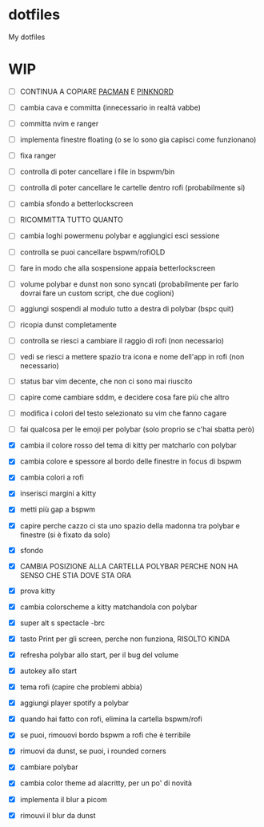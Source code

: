 # dotfiles
My dotfiles

# WIP

- [ ] CONTINUA A COPIARE [PACMAN](https://github.com/primalkaze/bspwm-dots) E [PINKNORD](https://github.com/zodd18/PinkNord/tree/1b1d42034b52e9990702d766fad499614ce7b676)

- [ ] cambia cava e committa (innecessario in realtà vabbe)
- [ ] committa nvim e ranger
- [ ] implementa finestre floating (o se lo sono gia capisci come funzionano)
- [ ] fixa ranger
- [ ] controlla di poter cancellare i file in bspwm/bin
- [ ] controlla di poter cancellare le cartelle dentro rofi (probabilmente si)
- [ ] cambia sfondo a betterlockscreen
- [ ] RICOMMITTA TUTTO QUANTO
- [ ] cambia loghi powermenu polybar e aggiungici esci sessione
- [ ] controlla se puoi cancellare bspwm/rofiOLD
- [ ] fare in modo che alla sospensione appaia betterlockscreen
- [ ] volume polybar e dunst non sono syncati (probabilmente per farlo dovrai fare un custom script, che due coglioni)
- [ ] aggiungi sospendi al modulo tutto a destra di polybar (bspc quit)
- [ ] ricopia dunst completamente
- [ ] controlla se riesci a cambiare il raggio di rofi (non necessario)
- [ ] vedi se riesci a mettere spazio tra icona e nome dell'app in rofi (non necessario)
- [ ] status bar vim decente, che non ci sono mai riuscito
- [ ] capire come cambiare sddm, e decidere cosa fare più che altro
- [ ] modifica i colori del testo selezionato su vim che fanno cagare
- [ ] fai qualcosa per le emoji per polybar (solo proprio se c'hai sbatta però)

- [x] cambia il colore rosso del tema di kitty per matcharlo con polybar
- [x] cambia colore e spessore al bordo delle finestre in focus di bspwm
- [x] cambia colori a rofi
- [x] inserisci margini a kitty
- [x] metti più gap a bspwm
- [x] capire perche cazzo ci sta uno spazio della madonna tra polybar e finestre (si è fixato da solo)
- [x] sfondo
- [x] CAMBIA POSIZIONE ALLA CARTELLA POLYBAR PERCHE NON HA SENSO CHE STIA DOVE STA ORA
- [x] prova kitty
- [x] cambia colorscheme a kitty matchandola con polybar
- [x] super alt s spectacle -brc
- [x] tasto Print per gli screen, perche non funziona, RISOLTO KINDA
- [x] refresha polybar allo start, per il bug del volume
- [x] autokey allo start
- [x] tema rofi (capire che problemi abbia)
- [x] aggiungi player spotify a polybar
- [x] quando hai fatto con rofi, elimina la cartella bspwm/rofi
- [x] se puoi, rimouovi bordo bspwm a rofi che è terribile
- [x] rimuovi da dunst, se puoi, i rounded corners
- [x] cambiare polybar
- [x] cambia color theme ad alacritty, per un po' di novità
- [x] implementa il blur a picom
- [x] rimouvi il blur da dunst
